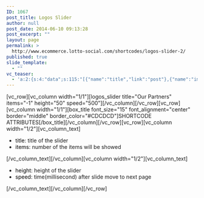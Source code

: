 ```yaml
---
ID: 1067
post_title: Logos Slider
author: null
post_date: 2014-06-10 09:13:28
post_excerpt: ""
layout: page
permalink: >
  http://www.ecommerce.lotto-social.com/shortcodes/logos-slider-2/
published: true
slide_template:
  - ""
vc_teaser:
  - 'a:2:{s:4:"data";s:115:"[{"name":"title","link":"post"},{"name":"image","image":"featured","link":"none"},{"name":"text","mode":"excerpt"}]";s:7:"bgcolor";s:0:"";}'
---
```

[vc_row][vc_column width="1/1"][logos_slider title="Our Partners" items="-1" height="50" speed="500"][/vc_column][/vc_row][vc_row][vc_column width="1/1"][box_title font_size="15" font_alignment="center" border="middle" border_color="#CDCDCD"]SHORTCODE ATTRIBUTES[/box_title][/vc_column][/vc_row][vc_row][vc_column width="1/2"][vc_column_text]
<ul>
	<li><span style="color: #000000">title</span>: title of the slider</li>
	<li><span style="color: #000000">items</span>: number of the items will be showed</li>
</ul>
[/vc_column_text][/vc_column][vc_column width="1/2"][vc_column_text]
<ul>
	<li><span style="color: #000000">height</span>: height of the slider</li>
	<li><span style="color: #000000">speed</span>: time(millisecond) after slide move to next page</li>
</ul>
[/vc_column_text][/vc_column][/vc_row]
